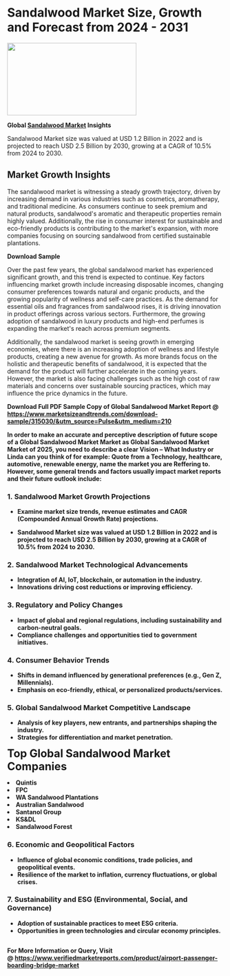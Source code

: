 <H1>Sandalwood Market Size, Growth and Forecast from 2024 - 2031</H1><img class="aligncenter size-medium wp-image-584254" src="https://thirdeyenews.in/wp-content/uploads/2024/09/Global-Market-Research-300x168.jpeg" alt="" width="300" height="168" /><p><strong>Global&nbsp;<a href="https://www.marketsizeandtrends.com/download-sample/315030/&amp;utm_source=Pulse&amp;utm_medium=210">Sandalwood Market</a> Insights</strong></p><p>Sandalwood Market size was valued at USD 1.2 Billion in 2022 and is projected to reach USD 2.5 Billion by 2030, growing at a CAGR of 10.5% from 2024 to 2030.</p><p><h2>Market Growth Insights</h2> <p>The sandalwood market is witnessing a steady growth trajectory, driven by increasing demand in various industries such as cosmetics, aromatherapy, and traditional medicine. As consumers continue to seek premium and natural products, sandalwood's aromatic and therapeutic properties remain highly valued. Additionally, the rise in consumer interest for sustainable and eco-friendly products is contributing to the market's expansion, with more companies focusing on sourcing sandalwood from certified sustainable plantations.</p> <p><strong>Download Sample</strong></p> <p>Over the past few years, the global sandalwood market has experienced significant growth, and this trend is expected to continue. Key factors influencing market growth include increasing disposable incomes, changing consumer preferences towards natural and organic products, and the growing popularity of wellness and self-care practices. As the demand for essential oils and fragrances from sandalwood rises, it is driving innovation in product offerings across various sectors. Furthermore, the growing adoption of sandalwood in luxury products and high-end perfumes is expanding the market's reach across premium segments.</p> <p>Additionally, the sandalwood market is seeing growth in emerging economies, where there is an increasing adoption of wellness and lifestyle products, creating a new avenue for growth. As more brands focus on the holistic and therapeutic benefits of sandalwood, it is expected that the demand for the product will further accelerate in the coming years. However, the market is also facing challenges such as the high cost of raw materials and concerns over sustainable sourcing practices, which may influence the price dynamics in the future.</p> <p><strong></p><p><span class=""><strong>Download Full PDF Sample Copy of Global Sandalwood Market Report</strong> @ <a href="https://www.marketsizeandtrends.com/download-sample/315030/&amp;utm_source=Pulse&amp;utm_medium=210" target="_blank">https://www.marketsizeandtrends.com/download-sample/315030/&amp;utm_source=Pulse&amp;utm_medium=210</a></span></p><p>In order to make an accurate and perceptive description of future scope of a Global&nbsp;Sandalwood Market Market as Global&nbsp;Sandalwood Market Market of 2025, you need to describe a clear Vision &ndash; What Industry or Linda can you think of for example: Quote from a Technology, healthcare, automotive, renewable energy, name the market you are Reffering to. However, some general trends and factors usually impact market reports and their future outlook include:</p><h3>1.&nbsp;<strong>Sandalwood Market Growth Projections</strong></h3><ul><li>Examine market size trends, revenue estimates and CAGR (Compounded Annual Growth Rate) projections.</li><li><p>Sandalwood Market size was valued at USD 1.2 Billion in 2022 and is projected to reach USD 2.5 Billion by 2030, growing at a CAGR of 10.5% from 2024 to 2030.</p></li></ul><h3>2.&nbsp;<strong>Sandalwood Market Technological Advancements</strong></h3><ul><li>Integration of AI, IoT, blockchain, or automation in the industry.</li><li>Innovations driving cost reductions or improving efficiency.</li></ul><h3>3.&nbsp;<strong>Regulatory and Policy Changes</strong></h3><ul><li>Impact of global and regional regulations, including sustainability and carbon-neutral goals.</li><li>Compliance challenges and opportunities tied to government initiatives.</li></ul><h3>4.&nbsp;<strong>Consumer Behavior Trends</strong></h3><ul><li>Shifts in demand influenced by generational preferences (e.g., Gen Z, Millennials).</li><li>Emphasis on eco-friendly, ethical, or personalized products/services.</li></ul><h3>5.&nbsp;<strong>Global Sandalwood Market Competitive Landscape</strong></h3><ul><li>Analysis of key players, new entrants, and partnerships shaping the industry.</li><li>Strategies for differentiation and market penetration.</li></ul><p data-pm-slice="1 1 []"><span style="color: inherit; font-family: inherit; font-size: 25px;">Top Global Sandalwood Market Companies</span></p><div class="" data-test-id=""><p><li>Quintis</li><li> FPC</li><li> WA Sandalwood Plantations</li><li> Australian Sandalwood</li><li> Santanol Group</li><li> KS&DL</li><li> Sandalwood Forest</li></p></div><h3>6.&nbsp;<strong>Economic and Geopolitical Factors</strong></h3><ul><li>Influence of global economic conditions, trade policies, and geopolitical events.</li><li>Resilience of the market to inflation, currency fluctuations, or global crises.</li></ul><h3>7.&nbsp;<strong>Sustainability and ESG (Environmental, Social, and Governance)</strong></h3><ul><li>Adoption of sustainable practices to meet ESG criteria.</li><li>Opportunities in green technologies and circular economy principles.</li></ul><h2><strong style="font-size: 14px;">For More Information or Query, Visit @&nbsp;</strong><a style="background-color: #ffffff; font-size: 14px;" href="https://www.marketsizeandtrends.com/report/sandalwood-market/" target="_blank">https://www.verifiedmarketreports.com/product/airport-passenger-boarding-bridge-market</a></h2>
